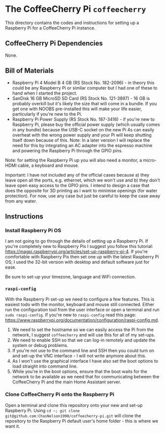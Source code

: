 # The CoffeeCherry Pi `coffeecherry`

This directory contains the codes and instructions for setting up a Raspberry Pi for a CoffeeCherry Pi instance.

## CoffeeCherry Pi Dependencies

None.

## Bill of Materials

* Raspberry Pi 4 Model B 4 GB (RS Stock No. 182-2096) - in theory this could be any Raspberry Pi or similar computer but I had one of these to hand when I started the project.
* SanDisk 16 GB MicroSD SD Card (RS Stock No. 121-3897) - 16 GB is probably overkill but it's likely the size that will come in a bundle. If you get one with NOOBS pre-installed this will make your life easier, particularly if you're new to the Pi.
* Raspberry Pi Power Supply (RS Stock No. 187-3416) - if you're new to Raspberry Pi, please buy the official power supply (which usually comes in any bundle) because the USB-C socket on the new Pi 4s can easily overheat with the wrong power supply and your Pi will keep shutting itself down because of this. Note: In a later version I will replace the need for this by integrating an AC adapter into the espresso machine and powering the Raspberry Pi through the GPIO pins.

Note: for setting the Raspberry Pi up you will also need a monitor, a micro-HDMI cable, a keyboard and mouse.

Important: I have not included any of the official cases because a) they leave open all the ports, e.g. ethernet, which we won't use and b) they don't leave open easy access to the GPIO pins.
I intend to design a case that does the opposite for 3D printing as I want to minimise openings (for water protection).
For now, use any case but just be careful to keep the case away from any water.

## Instructions

### Install Raspberry Pi OS

I am not going to go through the details of setting up a Raspberry Pi.
If you're completely new to Raspberry Pis I suggest you follow this tutorial: https://magpi.raspberrypi.org/articles/set-up-raspberry-pi-4.
If you're comfortable with Raspberry Pis then set one up with the latest Raspberry Pi OS; I used the 32-bit version with desktop and default software just for ease.

Be sure to set-up your timezone, language and WiFi connection.

### `raspi-config`

With the Raspberry Pi set-up we need to configure a few features.
This is easiest todo with the monitor, keyboard and mouse still connected.
Either run the configuration tool from the user interface or open a terminal and run `sudo raspi-config`.
If you're new to `raspi-config` read this page: https://www.raspberrypi.org/documentation/configuration/raspi-config.md.

1. We need to set the hostname so we can easily access the Pi from the network, I suggest `coffeecherry` and will use this for all of my set-ups.
2. We need to enable SSH so that we can log-in remotely and update the system or debug problems.
3. If you're not use to the command line and SSH then you could turn on and set-up the VNC interface - I will not write anymore about this.
4. As I won't use the graphical interface I have also set the boot options to load straight into command line.
5. While you're in the boot options, ensure that the boot waits for the network to be available as we need that for communicating between the CoffeeCherry Pi and the main Home Assistant server.

### Clone CoffeeCherry Pi onto the Raspberry Pi

Open a terminal and clone this repository onto your new and set-up Raspberry Pi.
Using `cd ~; git clone git@github.com:ChasNelson1990/coffeecherry-pi.git` will clone the repository to the Raspberry Pi default user's home folder - this is where we want it.